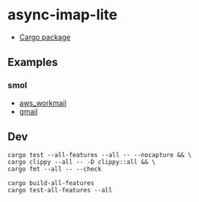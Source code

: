 # async-imap-lite

* [Cargo package](https://crates.io/crates/async-imap-lite)

## Examples

### smol

* [aws_workmail](demos/smol/src/aws_workmail.rs)
* [gmail](demos/smol/src/gmail.rs)

## Dev

```
cargo test --all-features --all -- --nocapture && \
cargo clippy --all -- -D clippy::all && \
cargo fmt --all -- --check
```

```
cargo build-all-features
cargo test-all-features --all
```

